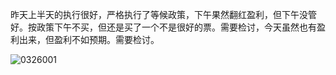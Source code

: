 昨天上半天的执行很好，严格执行了等候政策，下午果然翻红盈利，但下午没管好。按政策下午不买，但还是买了一个不是很好的票。需要检讨，今天虽然也有盈利出来，但盈利不如预期。需要检讨。

![0326001](https://github.com/aliubaba/aliubaba.github.io/assets/96828502/dbae89c8-4636-43ba-96d3-a77e6bcd2f09)
